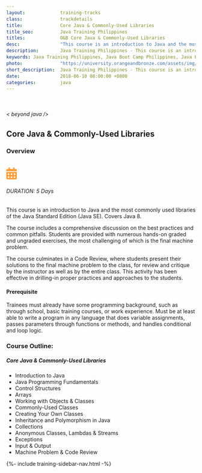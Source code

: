 ```yaml
---
layout:             training-tracks
class:              trackdetails
title:              Core Java & Commonly-Used Libraries
title_seo:          Java Training Philippines
titles:             O&B Core Java & Commonly-Used Libraries
desc:               "This course is an introduction to Java and the most commonly used libraries of the Java Standard Edition (Java SE). Covers Java 8."
description:        Java Training Philippines - This course is an introduction to Java and the most commonly used libraries of the Java Standard Edition (Java SE). Covers Java 8.
keywords: Java Training Philippines, Java Boot Camp Philippines, Java Programming Philippines, Java Training Company Philippines,  Java Classes Philippines, Java Classes Manila, Java Courses Philippines, Java Philippines, Spring Training Philippines, Hibernate Training Philippines, Java Courses Philippines, Spring Courses Philippines, Hibernate Courses Philippines,
photo:              "https://university.orangeandbronze.com/assets/img/CoreJavaAndCommonlyUsedLibraries-FBLinkPostPhoto.png"
short_description:  Java Training Philippines - This course is an introduction to Java and the most commonly used libraries of the Java Standard Edition (Java SE). Covers Java 8.
date:               2018-06-10 08:00:00 +0800
categories:         java
---
```

<div class="section-content">
    <div class="container-fluid auto-1110">
        <div class="row">
            <div class="col">
                <div class="panel-content">
                    <div class="title-section">
                        <img src="{{ "assets/img/title-software.png" | relative_url }}" alt="">
                        <div class="title">
                            <h6>
                                < beyond java />
                            </h6>
                            <h2>Core Java & Commonly-Used Libraries</h2>
                        </div>
                    </div>
                    <div class="row" data-sticky-container>
                        <div class="track-panel">
                            <div class="track-content">
                                <section id="overview">
                                    <h3>Overview</h3>
                                    <img class="mb30 img-fluid" src="{{ "assets/img/CoreJavaAndCommonlyUsedLibraries-cover.png" | relative_url }}" alt="">
                                    <div class="track-details">
                                        <div class="details mr40">
                                            <img src="/assets/img/ico-calendar.svg" alt="">
                                            <h6>DURATION: 5 Days</h6>
                                        </div>
                                    </div>
                                    <p>
                                        This course is an introduction to Java and the most commonly used libraries of the Java Standard Edition (Java SE). Covers Java 8.
                                    </p>
                                    <p>
                                        The course includes a comprehensive discussion on the best practices and common pitfalls. Students are provided with numerous hands-on graded and ungraded exercises, the most challenging of which is the final machine problem.
                                    </p>
                                    <p>
                                        The course culminates in a Code Review, where students present their solutions to the final machine problem to the class, for review and critique by the instructor as well as by the entire class. This activity has been effective in drilling-in proper practices and approaches to the students.
                                    </p>
                                    <h4>
                                        Prerequisite
                                    </h4>
                                    <p>
                                        Trainees must already have some programming background, such as through school, basic training courses, or work experience. Must be at least able to write a program in any language that does variable assignments, passes parameters through functions or methods, and handles conditional and loop logic.
                                    </p>
                                </section>
                                <section id="topic-outline">
                                    <h3>
                                        Course Outline:
                                    </h3>
                                    <h5 class="course-title">Core Java & Commonly-Used Libraries</h5>
                                    <ul class="course-outline">
                                    <li>Introduction to Java</li>
                                    <li>Java Programming Fundamentals</li>
                                    <li>Control Structures</li>
                                    <li>Arrays</li>
                                    <li>Working with Objects &amp; Classes</li>
                                    <li>Commonly-Used Classes</li>
                                    <li>Creating Your Own Classes</li>
                                    <li>Inheritance and Polymorphism in Java</li>
                                    <li>Collections</li>
                                    <li>Anonymous Classes, Lambdas &amp; Streams</li>
                                    <li>Exceptions</li>
                                    <li>Input &amp; Output</li>
                                    <li>Machine Problem &amp; Code Review</li>
                                    </ul>
                                </section>
                                <!-- <section id="faq">
                                    <h3>Frequently Asked Questions</h3>
                                    <div class="faq-list" id="accordion">
                                        <a class="faq-card">
                                            <div class="faq-header collapsed" id="heading-1" data-toggle="collapse" data-target="#collapse-1" aria-expanded="true" aria-controls="collapse-1">
                                                <h4 class="title">
                                                    What are the prerequisites needed before I take this training track?
                                                </h4>
                                                <img src="{{ "assets/img/ico-chevron-down.svg" | relative_url }}" alt="" class="ico">
                                            </div>
                                            <div id="collapse-1" class="collapse faq-body" aria-labelledby="heading-1" data-parent="#accordion">
                                                <div class="content">
                                                    <p>
                                                        None.
                                                    </p>
                                                </div>
                                            </div>
                                        </a>
                                        <a class="faq-card">
                                            <div class="faq-header collapsed" id="heading-2" data-toggle="collapse" aria-expanded="false" data-target="#collapse-2" aria-controls="collapse-2">
                                                <h4 class="title">
                                                    What skills should I expect to possess at the end of the course?
                                                </h4>
                                                <img src="{{ "assets/img/ico-chevron-down.svg" | relative_url }}" alt="" class="ico">
                                            </div>
                                            <div id="collapse-2" class="collapse faq-body" aria-labelledby="heading-2" data-parent="#accordion">
                                                <div class="content">
                                                    <p>
                                                       Learn basic installation and creating creating databases and collections.
                                                    </p>
                                                </div>
                                            </div>
                                        </a>
                                    </div>
                                </section> -->
                            </div>
                            {%- include training-sidebar-nav.html -%}
                        </div>
                    </div>
                </div>
            </div>
        </div>
    </div>
</div>